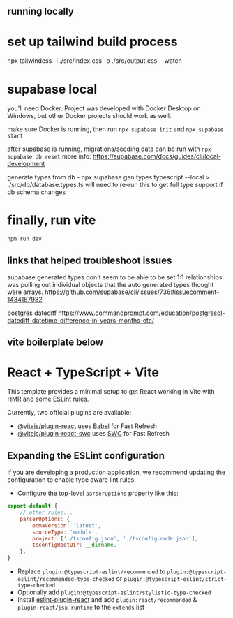 ## running locally

# set up tailwind build process

npx tailwindcss -i ./src/index.css -o ./src/output.css --watch

# supabase local

you'll need Docker. Project was developed with Docker Desktop on Windows, but other Docker projects should work as well.

make sure Docker is running, then run `npx supabase init` and `npx supabase start`

after supabase is running, migrations/seeding data can be run with `npx supabase db reset`
more info: https://supabase.com/docs/guides/cli/local-development

generate types from db - npx supabase gen types typescript --local > ./src/db/database.types.ts
will need to re-run this to get full type support if db schema changes

# finally, run vite

`npm run dev`

## links that helped troubleshoot issues

supabase generated types don't seem to be able to be set 1:1 relationships. was pulling out individual objects that the auto generated types thought were arrays.
https://github.com/supabase/cli/issues/736#issuecomment-1434167982

postgres datediff
https://www.commandprompt.com/education/postgresql-datediff-datetime-difference-in-years-months-etc/

## vite boilerplate below

# React + TypeScript + Vite

This template provides a minimal setup to get React working in Vite with HMR and some ESLint rules.

Currently, two official plugins are available:

-   [@vitejs/plugin-react](https://github.com/vitejs/vite-plugin-react/blob/main/packages/plugin-react/README.md) uses [Babel](https://babeljs.io/) for Fast Refresh
-   [@vitejs/plugin-react-swc](https://github.com/vitejs/vite-plugin-react-swc) uses [SWC](https://swc.rs/) for Fast Refresh

## Expanding the ESLint configuration

If you are developing a production application, we recommend updating the configuration to enable type aware lint rules:

-   Configure the top-level `parserOptions` property like this:

```js
export default {
    // other rules...
    parserOptions: {
        ecmaVersion: 'latest',
        sourceType: 'module',
        project: ['./tsconfig.json', './tsconfig.node.json'],
        tsconfigRootDir: __dirname,
    },
}
```

-   Replace `plugin:@typescript-eslint/recommended` to `plugin:@typescript-eslint/recommended-type-checked` or `plugin:@typescript-eslint/strict-type-checked`
-   Optionally add `plugin:@typescript-eslint/stylistic-type-checked`
-   Install [eslint-plugin-react](https://github.com/jsx-eslint/eslint-plugin-react) and add `plugin:react/recommended` & `plugin:react/jsx-runtime` to the `extends` list
